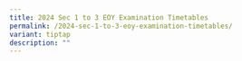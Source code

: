 ```yaml
---
title: 2024 Sec 1 to 3 EOY Examination Timetables
permalink: /2024-sec-1-to-3-eoy-examination-timetables/
variant: tiptap
description: ""
---
```

